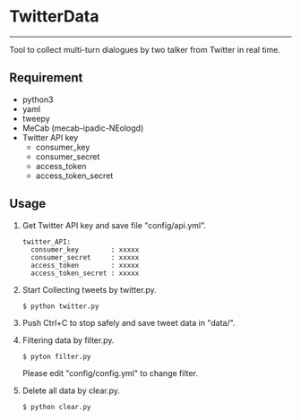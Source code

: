 # TwitterData
***
Tool to collect multi-turn dialogues by two talker from Twitter in real time.

## Requirement
- python3
- yaml
- tweepy
- MeCab (mecab-ipadic-NEologd)
- Twitter API key
    - consumer_key
    - consumer_secret
    - access_token
    - access_token_secret

## Usage
1. Get Twitter API key and save file "config/api.yml".
    ```
    twitter_API:
      consumer_key        : xxxxx
      consumer_secret     : xxxxx
      access_token        : xxxxx
      access_token_secret : xxxxx
    ```

2. Start Collecting tweets by twitter.py.
    ```
    $ python twitter.py
    ```

3. Push Ctrl+C to stop safely and save tweet data in "data/".

4. Filtering data by filter.py.
    ```
    $ pyton filter.py
    ```
    Please edit "config/config.yml" to change filter.

5. Delete all data by clear.py.
    ```
    $ python clear.py
    ```
